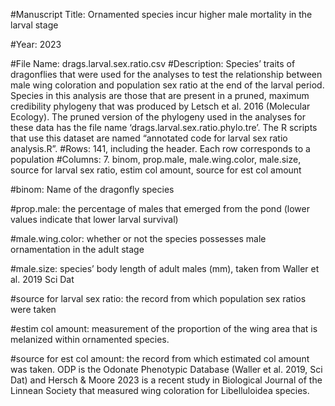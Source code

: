 #Manuscript Title: Ornamented species incur higher male mortality in the larval stage

#Year: 2023

#File Name: drags.larval.sex.ratio.csv
#Description: Species’ traits of dragonflies that were used for the analyses to test the relationship between male wing coloration and population sex ratio at the end of the larval period. Species in this analysis are those that are present in a pruned, maximum credibility phylogeny that was produced by Letsch et al. 2016 (Molecular Ecology). The pruned version of the phylogeny used in the analyses for these data has the file name ‘drags.larval.sex.ratio.phylo.tre’. The R scripts that use this dataset are named “annotated code for larval sex ratio analysis.R”. 
#Rows: 141, including the header. Each row corresponds to a population 
#Columns: 7. binom, prop.male, male.wing.color, male.size, source for larval sex ratio, estim col amount, source for est col amount

#binom: Name of the dragonfly species

#prop.male: the percentage of males that emerged from the pond (lower values indicate that lower larval survival)

#male.wing.color: whether or not the species possesses male ornamentation in the adult stage

#male.size: species’ body length of adult males (mm), taken from Waller et al. 2019 Sci Dat

#source for larval sex ratio: the record from which population sex ratios were taken

#estim col amount: measurement of the proportion of the wing area that is melanized within ornamented species. 

#source for est col amount: the record from which estimated col amount was taken. ODP is the Odonate Phenotypic Database (Waller et al. 2019, Sci Dat) and Hersch & Moore 2023 is a recent study in Biological Journal of the Linnean Society that measured wing coloration for Libelluloidea species.
